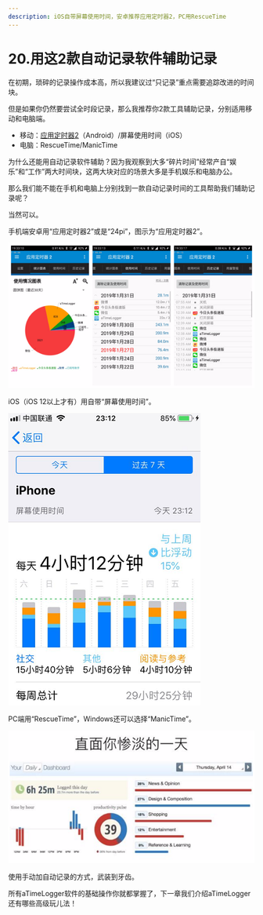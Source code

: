 ```yaml
---
description: iOS自带屏幕使用时间，安卓推荐应用定时器2，PC用RescueTime
---
```


# 20.用这2款自动记录软件辅助记录

在初期，琐碎的记录操作成本高，所以我建议过“只记录”重点需要追踪改进的时间块。

但是如果你仍然要尝试全时段记录，那么我推荐你2款工具辅助记录，分别适用移动和电脑端。

* 移动：[应用定时器2](https://apkpure.com/cn/app-timer-mini-2/info.kfsoft.android.AppTimer2)（Android）/屏幕使用时间（iOS）
* 电脑：RescueTime/ManicTime

为什么还能用自动记录软件辅助？因为我观察到大多“碎片时间”经常产自“娱乐”和“工作”两大时间块，这两大块对应的场景大多是手机娱乐和电脑办公。

那么我们能不能在手机和电脑上分别找到一款自动记录时间的工具帮助我们辅助记录呢？

当然可以。

手机端安卓用“应用定时器2”或是“24pi”，图示为“应用定时器2”。

![](<../.gitbook/assets/图片 (40).png>)

iOS（iOS 12以上才有）用自带“屏幕使用时间”。

![](<../.gitbook/assets/图片 (41).png>)

PC端用“RescueTime”，Windows还可以选择“ManicTime”。

![图片来源@陈华伟](<../.gitbook/assets/图片 (42).png>)

使用手动加自动记录的方式，武装到牙齿。

所有aTimeLogger软件的基础操作你就都掌握了，下一章我们介绍aTimeLogger还有哪些高级玩儿法！
